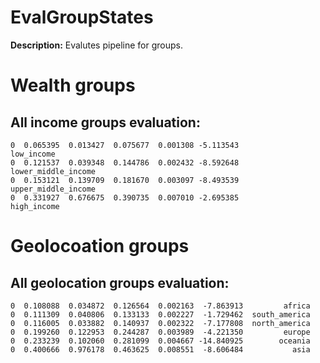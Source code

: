 
# EvalGroupStates

**Description:** Evalutes pipeline for groups.

# Wealth groups

## All income groups evaluation:

```        mae       mse      rmse      mape        r2                group
0  0.065395  0.013427  0.075677  0.001308 -5.113543           low_income
0  0.121537  0.039348  0.144786  0.002432 -8.592648  lower_middle_income
0  0.153121  0.139709  0.181670  0.003097 -8.493539  upper_middle_income
0  0.331927  0.676675  0.390735  0.007010 -2.695385          high_income
```


# Geolocoation groups

## All geolocation groups evaluation:

```        mae       mse      rmse      mape         r2          group
0  0.108088  0.034872  0.126564  0.002163  -7.863913         africa
0  0.111309  0.040806  0.133133  0.002227  -1.729462  south_america
0  0.116005  0.033882  0.140937  0.002322  -7.177808  north_america
0  0.199260  0.122953  0.244287  0.003989  -4.221350         europe
0  0.233239  0.102060  0.281099  0.004667 -14.840925        oceania
0  0.400666  0.976178  0.463625  0.008551  -8.606484           asia
```


